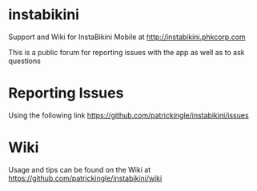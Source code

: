 # instabikini
Support and Wiki for InstaBikini Mobile at http://instabikini.phkcorp.com

This is a public forum for reporting issues with the app as well as to ask questions

# Reporting Issues
Using the following link https://github.com/patrickingle/instabikini/issues

# Wiki
Usage and tips can be found on the Wiki at https://github.com/patrickingle/instabikini/wiki

